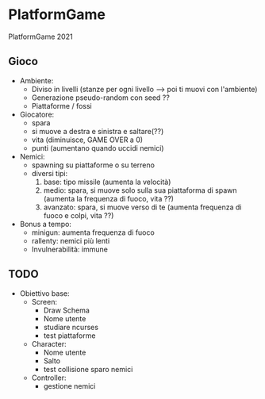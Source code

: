 # PlatformGame

PlatformGame 2021

## Gioco
- Ambiente:
  - Diviso in livelli (stanze per ogni livello --> poi ti muovi con l'ambiente)
  - Generazione pseudo-random con seed ??
  - Piattaforme / fossi
- Giocatore:
  - spara
  - si muove a destra e sinistra e saltare(??)
  - vita (diminuisce, GAME OVER a 0)
  - punti (aumentano quando uccidi nemici)
- Nemici:
  - spawning su piattaforme o su terreno
  - diversi tipi:
	  1. base: tipo missile (aumenta la velocità)
	  2. medio: spara, si muove solo sulla sua piattaforma di spawn (aumenta la frequenza di fuoco, vita ??)
	  3. avanzato: spara, si muove verso di te (aumenta frequenza di fuoco e colpi, vita ??)
- Bonus a tempo:
  - minigun: aumenta frequenza di fuoco
  - rallenty: nemici più lenti
  - Invulnerabilità: immune

## TODO
- Obiettivo base:
	- Screen:
		- Draw Schema
		- Nome utente
		- studiare ncurses
		- test piattaforme
	- Character:
		- Nome utente
		- Salto
		- test collisione sparo nemici
	- Controller:
		- gestione nemici

